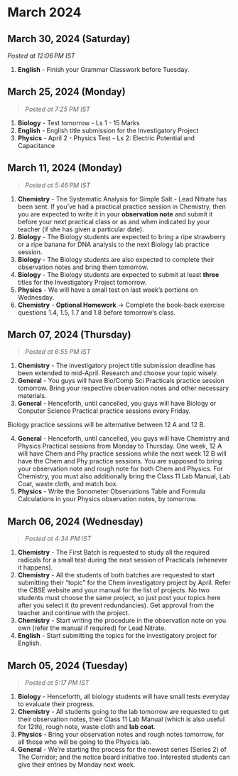 # March 2024
## March 30, 2024 (Saturday)

_Posted at 12:06 PM IST_

1. **English** - Finish your Grammar Classwork before Tuesday.

## March 25, 2024 (Monday)

> _Posted at 7:25 PM IST_

1. **Biology** - Test tomorrow - Ls 1 - 15 Marks
2. **English** - English title submission for the Investigatory Project
3. **Physics** - April 2 - Physics Test - Ls 2: Electric Potential and Capacitance

## March 11, 2024 (Monday)

> _Posted at 5:46 PM IST_

1. **Chemistry** - The Systematic Analysis for Simple Salt - Lead Nitrate has been sent. If you’ve had a practical practice session in Chemistry, then you are expected to write it in your **observation note** and submit it before your next practical class or as and when indicated by your teacher (if she has given a particular date).
2. **Biology** - The Biology students are expected to bring a ripe strawberry or a ripe banana for DNA analysis to the next Biology lab practice session.
3. **Biology** - The Biology students are also expected to complete their observation notes and bring them tomorrow.
4. **Biology** - The Biology students are expected to submit at least **three** titles for the Investigatory Project tomorrow.
5. **Physics** - We will have a small test on last week’s portions on Wednesday.
6. **Chemistry** - **Optional Homework** -> Complete the book-back exercise questions 1.4, 1.5, 1.7 and 1.8 before tomorrow’s class.

## March 07, 2024 (Thursday)

> _Posted at 6:55 PM IST_

1. **Chemistry** - The investigatory project title submission deadline has been extended to mid-April. Research and choose your topic wisely.
2. **General** - You guys will have Bio/Comp Sci Practicals practice session tomorrow. Bring your respective observation notes and other necessary materials.
3. **General** - Henceforth, until cancelled, you guys will have Biology or Conputer Science Practical practice sessions every Friday.

Biology practice sessions will be alternative between 12 A and 12 B.

4. **General** - Henceforth, until cancelled, you guys will have Chemistry and Physics Practical sessions from Monday to Thursday. One week, 12 A will have Chem and Phy practice sessions while the next week 12 B will have the Chem and Phy practice sessions. You are supposed to bring your observation note and rough note for both Chem and Physics. For Chemistry, you must also additionally bring the Class 11 Lab Manual, Lab Coat, waste cloth, and match box.
5. **Physics** - Write the Sonometer Observations Table and Formula Calculations in your Physics observation notes, by tomorrow.

## March 06, 2024 (Wednesday)

> _Posted at 4:34 PM IST_

1. **Chemistry** - The First Batch is requested to study all the required radicals for a small test during the next session of Practicals (whenever it happens).
2. **Chemistry** - All the students of both batches are requested to start submitting their “topic” for the Chem investigatory project by April. Refer the CBSE website and your manual for the list of projects. No two students must choose the same project, so just post your topics here after you select it (to prevent redundancies). Get approval from the teacher and continue with the project.
3. **Chemistry** - Start writing the procedure in the observation note on you own (refer the manual if required) for Lead Nitrate.
4. **English** - Start submitting the topics for the investigatory project for English.

## March 05, 2024 (Tuesday)

> _Posted at 5:17 PM IST_

1. **Biology** - Henceforth, all biology students will have small tests everyday to evaluate their progress.
2. **Chemistry** - All students going to the lab tomorrow are requested to get their observation notes, their Class 11 Lab Manual (which is also useful for 12th), rough note, waste cloth and **lab coat**.
3. **Physics** - Bring your observation notes and rough notes tomorrow, for all those who will be going to the Physics lab.
4. **General** - We’re starting the process for the newest series (Series 2) of The Corridor; and the notice board initiative too. Interested students can give their entries by Monday next week.